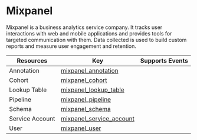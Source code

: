 Mixpanel
========
Mixpanel is a business analytics service company. It tracks user interactions with web and mobile applications and provides tools for targeted communication with them. Data collected is used to build custom reports and measure user engagement and retention.

| **Resources**   | **Key**                                                     | **Supports Events** |
| --------------- | ----------------------------------------------------------- | ------------------- |
| Annotation      | [mixpanel\_annotation](mixpanel\_annotation.md)             |                     |
| Cohort          | [mixpanel\_cohort](mixpanel\_cohort.md)                     |                     |
| Lookup Table    | [mixpanel\_lookup\_table](mixpanel\_lookup\_table.md)       |                     |
| Pipeline        | [mixpanel\_pipeline](mixpanel\_pipeline.md)                 |                     |
| Schema          | [mixpanel\_schema](mixpanel\_schema.md)                     |                     |
| Service Account | [mixpanel\_service\_account](mixpanel\_service\_account.md) |                     |
| User            | [mixpanel\_user](mixpanel\_user.md)                         |                     |

